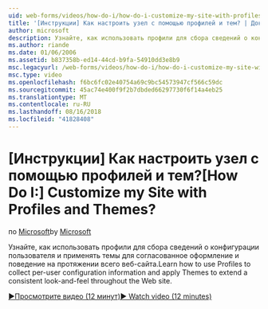 ```yaml
---
uid: web-forms/videos/how-do-i/how-do-i-customize-my-site-with-profiles-and-themes
title: '[Инструкции] Как настроить узел с помощью профилей и тем? | Документы Майкрософт'
author: microsoft
description: Узнайте, как использовать профили для сбора сведений о конфигурации пользователя и применять темы для согласованное оформление и поведение на протяжении всего веб-сайта.
ms.author: riande
ms.date: 01/06/2006
ms.assetid: b837358b-ed14-44cd-b9fa-54910dd3e8b9
msc.legacyurl: /web-forms/videos/how-do-i/how-do-i-customize-my-site-with-profiles-and-themes
msc.type: video
ms.openlocfilehash: f6bc6fc02e40754a69c9bc54573947cf566c59dc
ms.sourcegitcommit: 45ac74e400f9f2b7dbded66297730f6f14a4eb25
ms.translationtype: MT
ms.contentlocale: ru-RU
ms.lasthandoff: 08/16/2018
ms.locfileid: "41828408"
---
```

<a name="how-do-i-customize-my-site-with-profiles-and-themes"></a><span data-ttu-id="5d35c-104">[Инструкции] Как настроить узел с помощью профилей и тем?</span><span class="sxs-lookup"><span data-stu-id="5d35c-104">[How Do I:] Customize my Site with Profiles and Themes?</span></span>
====================
<span data-ttu-id="5d35c-105">по [Microsoft](https://github.com/microsoft)</span><span class="sxs-lookup"><span data-stu-id="5d35c-105">by [Microsoft](https://github.com/microsoft)</span></span>

<span data-ttu-id="5d35c-106">Узнайте, как использовать профили для сбора сведений о конфигурации пользователя и применять темы для согласованное оформление и поведение на протяжении всего веб-сайта.</span><span class="sxs-lookup"><span data-stu-id="5d35c-106">Learn how to use Profiles to collect per-user configuration information and apply Themes to extend a consistent look-and-feel throughout the Web site.</span></span>

[<span data-ttu-id="5d35c-107">&#9654;Просмотрите видео (12 минут)</span><span class="sxs-lookup"><span data-stu-id="5d35c-107">&#9654; Watch video (12 minutes)</span></span>](https://channel9.msdn.com/Blogs/ASP-NET-Site-Videos/how-do-i-customize-my-site-with-profiles-and-themes)
